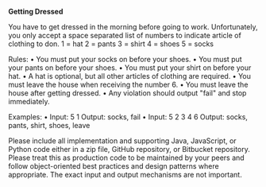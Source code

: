 **Getting Dressed**

You have to get dressed in the morning before going to work. Unfortunately, you only accept a
space separated list of numbers to indicate article of clothing to don.
1 = hat
2 = pants
3 = shirt
4 = shoes
5 = socks


Rules:
• You must put your socks on before your shoes.
• You must put your pants on before your shoes.
• You must put your shirt on before your hat.
• A hat is optional, but all other articles of clothing are required.
• You must leave the house when receiving the number 6.
• You must leave the house after getting dressed.
• Any violation should output "fail" and stop immediately.


Examples:
• Input: 5 1
Output: socks, fail
• Input: 5 2 3 4 6
Output: socks, pants, shirt, shoes, leave


Please include all implementation and supporting Java, JavaScript, or Python code either in a zip
file, GitHub repository, or Bitbucket repository. Please treat this as production code to be
maintained by your peers and follow object-oriented best practices and design patterns
where appropriate. The exact input and output mechanisms are not important.